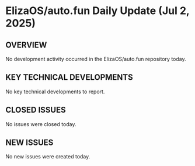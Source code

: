 # ElizaOS/auto.fun Daily Update (Jul 2, 2025)
## OVERVIEW 
No development activity occurred in the ElizaOS/auto.fun repository today.

## KEY TECHNICAL DEVELOPMENTS

No key technical developments to report.

## CLOSED ISSUES

No issues were closed today.

## NEW ISSUES

No new issues were created today.